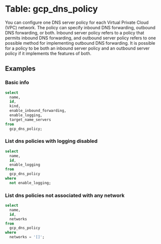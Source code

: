 # Table: gcp_dns_policy

You can configure one DNS server policy for each Virtual Private Cloud (VPC) network. The policy can specify inbound DNS forwarding, outbound DNS forwarding, or both.
Inbound server policy refers to a policy that permits inbound DNS forwarding, and outbound server policy refers to one possible method for implementing outbound DNS forwarding. It is possible for a policy to be both an inbound server policy and an outbound server policy if it implements the features of both.

## Examples

### Basic info

```sql
select
  name,
  id,
  kind,
  enable_inbound_forwarding,
  enable_logging,
  target_name_servers
from
  gcp_dns_policy;
```

### List dns policies with logging disabled

```sql
select
  name,
  id,
  enable_logging
from
  gcp_dns_policy
where
  not enable_logging;
```

### List dns policies not associated with any network

```sql
select
  name,
  id,
  networks
from
  gcp_dns_policy
where
  networks = '[]';
```
